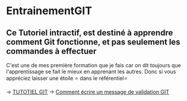 # EntrainementGIT
## Ce Tutoriel intractif, est destiné à apprendre comment Git fonctionne, et pas seulement les commandes à effectuer
C'est une de mes première formation que je fais car on dit toujours que l'apprentissage se fait le mieux en apprenant les autres. Donc si vous appréciez laisser une étoile ⭐ dans le référentiel⭐

-> [TUTOTIEL GIT](https://github.com/TICHANE-JM/EntrainementGIT/wiki/TUTORIEL-CONCEPTS-GIT)
-> [Comment écrire un message de validation GIT](https://github.com/TICHANE-JM/EntrainementGIT/wiki/BONNE-PRATIQUE-:-Comment-%C3%A9crire-un-message-de-validation-Git)
